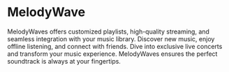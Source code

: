 # MelodyWave
MelodyWaves offers customized playlists, high-quality streaming, and seamless integration with your music library. Discover new music, enjoy offline listening, and connect with friends. Dive into exclusive live concerts and transform your music experience. MelodyWaves ensures the perfect soundtrack is always at your fingertips.
